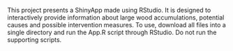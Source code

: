 This project presents a ShinyApp made using RStudio. It is designed to interactively provide information about large wood accumulations, potential causes and possible intervention measures. 
To use, download all files into a single directory and run the App.R script through RStudio.
Do not run the supporting scripts.
